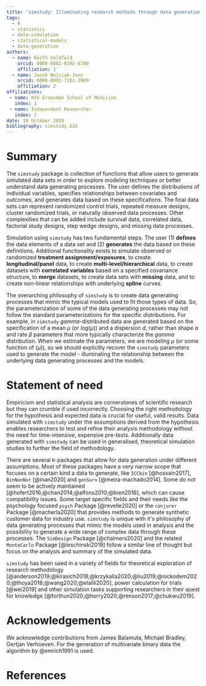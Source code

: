 ```yaml
---
title: 'simstudy: Illuminating research methods through data generation'
tags:
  - R
  - statistics
  - data-simulation
  - statistical-models
  - data-generation
authors:
  - name: Keith Goldfeld
    orcid: 0000-0002-0292-8780
    affiliation: 1 
  - name: Jacob Wujciak-Jens
    orcid: 0000-0002-7281-3989
    affiliation: 2
affiliations:
 - name: NYU Groosman School of Medicine.
   index: 1
 - name: Independent Researcher
   index: 2
date: 18 October 2020
bibliography: simstudy.bib
---
```


# Summary

The `simstudy` package is collection of functions that allow users to generate
simulated data sets in order to explore modeling techniques or better understand
data generating processes. The user defines the distributions of individual
variables, specifies relationships between covariates and outcomes, and
generates data based on these specifications. The final data sets can represent
randomized control trials, repeated measure designs, cluster randomized trials,
or naturally observed data processes. Other complexities that can be added
include survival data, correlated data, factorial study designs, step wedge
designs, and missing data processes.

Simulation using `simstudy` has two fundamental steps. The user (1) **defines**
the data elements of a data set and (2) **generates** the data based on these
definitions. Additional functionality exists to simulate observed or randomized
**treatment assignment/exposures**, to create **longitudinal/panel** data, to
create **multi-level/hierarchical** data, to create datasets with **correlated
variables** based on a specified covariance structure, to **merge** datasets, to
create data sets with **missing** data, and to create non-linear relationships
with underlying **spline** curves.

The overarching philosophy of `simstudy` is to create data generating processes
that mimic the typical models used to fit those types of data. So, the
parameterization of some of the data generating processes may not follow the
standard parameterizations for the specific distributions. For example, in
`simstudy` *gamma*-distributed data are generated based on the specification of
a mean $\mu$ (or $log(\mu)$) and a dispersion $d$, rather than shape $\alpha$
and rate $\beta$ parameters that more typically characterize the *gamma*
distribution. When we estimate the parameters, we are modeling $\mu$ (or some
function of $(\mu)$), so we should explicitly recover the `simstudy` parameters
used to generate the model - illuminating the relationship between the
underlying data generating processes and the models.

# Statement of need 

Empiricism and statistical analysis are cornerstones of scientific research
but they can crumble if used incorrectly. Choosing the right methodology for the
hypothesis and expected data is crucial for useful, valid results. Data
simulated with `simstudy` under the assumptions derived from the hypothesis
enables researchers to test and refine their analysis methodology without the
need for time-intensive, expensive pre-tests. Additionally data generated with
`simstudy` can be used in generalised, theoretical simulation studies to further
the field of methodology.

There are several `R`-packages that allow for data generation under different
assumptions. Most of these packages have a very narrow scope that focuses on a
certain kind a data to generate, like `ICCbin` [@hossain2017], `BinNonNor`
[@inan2020] and `genSurv` [@meira-machado2014]. Some do not seem to be actively
maintained [@hofert2016;@chan2014;@alfons2010;@bien2016], which can cause
compatibility issues. Some target specific fields and their needs like the
psychology focused `psych` Package [@revelle2020] or the `conjurer` Package
[@macherla2020] that provides methods to generate synthetic customer data for
industry use. `simstudy` is unique with it's philosophy of data generating
processes that mimic the models used in analysis and the possibility to generate
a wide range of complex data through these processes. The `SimDesign` Package
[@chalmers2020] and the related `MonteCarlo` Package [@leschinski2019] follow a
similar line of thought but focus on the analysis and summary of the simulated
data.

`simstudy` has been used in a variety of fields for theoretical exploration of
research methodology
[@anderson2019;@kirasich2018;@krzykalla2020;@liu2019;@nickodem2020;@thoya2018;@wang2020;@elalili2020],
power calculation for trials [@wei2019] and other simulation tasks supporting
researchers in their quest for knowledge
[@forthun2020;@horry2020;@renson2017;@chukwu2019].

# Acknowledgements

We acknowledge contributions from James Balamuta, Michael Bradley,  Gertjan
Verhoeven. For the generation of multivariate binary data the algorithm by
@emrich1991 is used.

# References